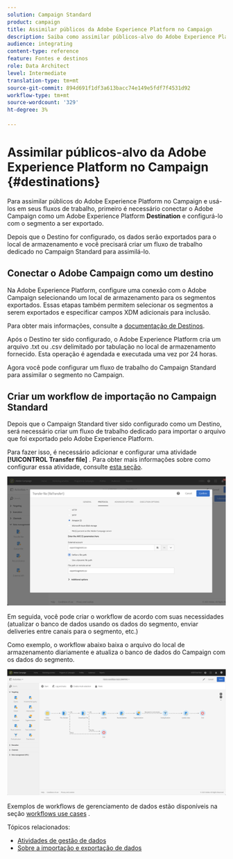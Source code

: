 ```yaml
---
solution: Campaign Standard
product: campaign
title: Assimilar públicos da Adobe Experience Platform no Campaign
description: Saiba como assimilar públicos-alvo do Adobe Experience Platform no Campaign Standard.
audience: integrating
content-type: reference
feature: Fontes e destinos
role: Data Architect
level: Intermediate
translation-type: tm+mt
source-git-commit: 894d691f1df3a613bacc74e149e5fdf7f4531d92
workflow-type: tm+mt
source-wordcount: '329'
ht-degree: 3%

---
```



# Assimilar públicos-alvo da Adobe Experience Platform no Campaign {#destinations}

Para assimilar públicos do Adobe Experience Platform no Campaign e usá-los em seus fluxos de trabalho, primeiro é necessário conectar o Adobe Campaign como um Adobe Experience Platform **Destination** e configurá-lo com o segmento a ser exportado.

Depois que o Destino for configurado, os dados serão exportados para o local de armazenamento e você precisará criar um fluxo de trabalho dedicado no Campaign Standard para assimilá-lo.

## Conectar o Adobe Campaign como um destino

Na Adobe Experience Platform, configure uma conexão com o Adobe Campaign selecionando um local de armazenamento para os segmentos exportados. Essas etapas também permitem selecionar os segmentos a serem exportados e especificar campos XDM adicionais para inclusão.

Para obter mais informações, consulte a [documentação de Destinos](https://experienceleague.adobe.com/docs/experience-platform/destinations/catalog/email-marketing/adobe-campaign.html).

Após o Destino ter sido configurado, o Adobe Experience Platform cria um arquivo .txt ou .csv delimitado por tabulação no local de armazenamento fornecido. Esta operação é agendada e executada uma vez por 24 horas.

Agora você pode configurar um fluxo de trabalho do Campaign Standard para assimilar o segmento no Campaign.

## Criar um workflow de importação no Campaign Standard

Depois que o Campaign Standard tiver sido configurado como um Destino, será necessário criar um fluxo de trabalho dedicado para importar o arquivo que foi exportado pelo Adobe Experience Platform.

Para fazer isso, é necessário adicionar e configurar uma atividade **[!UICONTROL Transfer file]** . Para obter mais informações sobre como configurar essa atividade, consulte [esta seção](../../automating/using/transfer-file.md).

![](assets/rtcdp-transfer-file.png)

Em seguida, você pode criar o workflow de acordo com suas necessidades (atualizar o banco de dados usando os dados do segmento, enviar deliveries entre canais para o segmento, etc.)

Como exemplo, o workflow abaixo baixa o arquivo do local de armazenamento diariamente e atualiza o banco de dados do Campaign com os dados do segmento.

![](assets/rtcdp-workflow.png)

Exemplos de workflows de gerenciamento de dados estão disponíveis na seção [workflows use cases](../../automating/using/about-workflow-use-cases.md#management) .

Tópicos relacionados:

* [Atividades de gestão de dados](../../automating/using/about-data-management-activities.md)
* [Sobre a importação e exportação de dados](../../automating/using/about-data-import-and-export.md)
